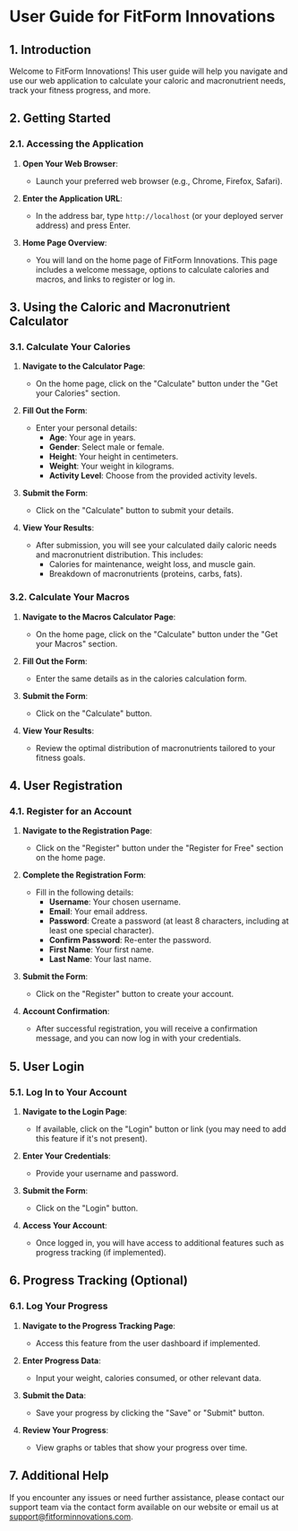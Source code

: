 # User Guide for FitForm Innovations

## 1. Introduction

Welcome to FitForm Innovations! This user guide will help you navigate and use our web application to calculate your caloric and macronutrient needs, track your fitness progress, and more.

## 2. Getting Started

### 2.1. Accessing the Application

1. **Open Your Web Browser**:
   - Launch your preferred web browser (e.g., Chrome, Firefox, Safari).

2. **Enter the Application URL**:
   - In the address bar, type `http://localhost` (or your deployed server address) and press Enter.

3. **Home Page Overview**:
   - You will land on the home page of FitForm Innovations. This page includes a welcome message, options to calculate calories and macros, and links to register or log in.

## 3. Using the Caloric and Macronutrient Calculator

### 3.1. Calculate Your Calories

1. **Navigate to the Calculator Page**:
   - On the home page, click on the "Calculate" button under the "Get your Calories" section.

2. **Fill Out the Form**:
   - Enter your personal details:
     - **Age**: Your age in years.
     - **Gender**: Select male or female.
     - **Height**: Your height in centimeters.
     - **Weight**: Your weight in kilograms.
     - **Activity Level**: Choose from the provided activity levels.

3. **Submit the Form**:
   - Click on the "Calculate" button to submit your details.

4. **View Your Results**:
   - After submission, you will see your calculated daily caloric needs and macronutrient distribution. This includes:
     - Calories for maintenance, weight loss, and muscle gain.
     - Breakdown of macronutrients (proteins, carbs, fats).

### 3.2. Calculate Your Macros

1. **Navigate to the Macros Calculator Page**:
   - On the home page, click on the "Calculate" button under the "Get your Macros" section.

2. **Fill Out the Form**:
   - Enter the same details as in the calories calculation form.

3. **Submit the Form**:
   - Click on the "Calculate" button.

4. **View Your Results**:
   - Review the optimal distribution of macronutrients tailored to your fitness goals.

## 4. User Registration

### 4.1. Register for an Account

1. **Navigate to the Registration Page**:
   - Click on the "Register" button under the "Register for Free" section on the home page.

2. **Complete the Registration Form**:
   - Fill in the following details:
     - **Username**: Your chosen username.
     - **Email**: Your email address.
     - **Password**: Create a password (at least 8 characters, including at least one special character).
     - **Confirm Password**: Re-enter the password.
     - **First Name**: Your first name.
     - **Last Name**: Your last name.

3. **Submit the Form**:
   - Click on the "Register" button to create your account.

4. **Account Confirmation**:
   - After successful registration, you will receive a confirmation message, and you can now log in with your credentials.

## 5. User Login

### 5.1. Log In to Your Account

1. **Navigate to the Login Page**:
   - If available, click on the "Login" button or link (you may need to add this feature if it's not present).

2. **Enter Your Credentials**:
   - Provide your username and password.

3. **Submit the Form**:
   - Click on the "Login" button.

4. **Access Your Account**:
   - Once logged in, you will have access to additional features such as progress tracking (if implemented).

## 6. Progress Tracking (Optional)

### 6.1. Log Your Progress

1. **Navigate to the Progress Tracking Page**:
   - Access this feature from the user dashboard if implemented.

2. **Enter Progress Data**:
   - Input your weight, calories consumed, or other relevant data.

3. **Submit the Data**:
   - Save your progress by clicking the "Save" or "Submit" button.

4. **Review Your Progress**:
   - View graphs or tables that show your progress over time.

## 7. Additional Help

If you encounter any issues or need further assistance, please contact our support team via the contact form available on our website or email us at [support@fitforminnovations.com](mailto:support@fitforminnovations.com).
